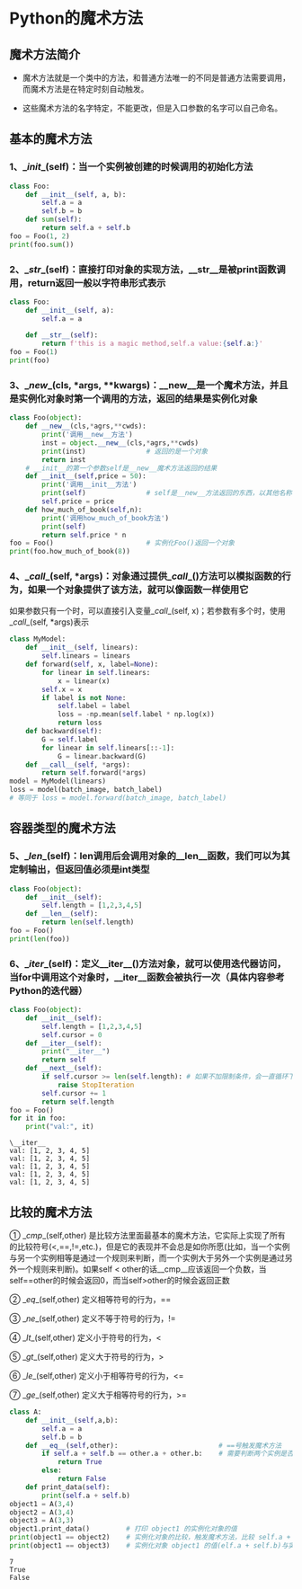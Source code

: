 # Python的魔术方法

## 魔术方法简介
- 魔术方法就是一个类中的方法，和普通方法唯一的不同是普通方法需要调用，而魔术方法是在特定时刻自动触发。

- 这些魔术方法的名字特定，不能更改，但是入口参数的名字可以自己命名。

## 基本的魔术方法

### 1、\__init__(self)：当一个实例被创建的时候调用的初始化方法

```python
class Foo:
    def __init__(self, a, b):
        self.a = a
        self.b = b
    def sum(self):
        return self.a + self.b
foo = Foo(1, 2)
print(foo.sum())
```

### 2、\__str__(self)：直接打印对象的实现方法，__str__是被print函数调用，return返回一般以字符串形式表示
```python
class Foo:
    def __init__(self, a):
        self.a = a
    
    def __str__(self):
        return f'this is a magic method,self.a value:{self.a:}'
foo = Foo(1)
print(foo)
```

### 3、\__new__(cls, *args, **kwargs)：__new__是一个魔术方法，并且是实例化对象时第一个调用的方法，返回的结果是实例化对象

```python
class Foo(object):
    def __new__(cls,*agrs,**cwds):
        print('调用__new__方法')
        inst = object.__new__(cls,*agrs,**cwds)
        print(inst)               # 返回的是一个对象
        return inst 
    # __init__的第一个参数self是__new__魔术方法返回的结果
    def __init__(self,price = 50):
        print('调用__init__方法')
        print(self)               # self是__new__方法返回的东西，以其他名称命名也可以接受__new__返回的对象
        self.price = price
    def how_much_of_book(self,n):
        print('调用how_much_of_book方法')
        print(self)
        return self.price * n
foo = Foo()                       # 实例化Foo()返回一个对象
print(foo.how_much_of_book(8))
```

### 4、\__call__\(self, *args)：对象通过提供\__call__\()方法可以模拟函数的行为，如果一个对象提供了该方法，就可以像函数一样使用它

如果参数只有一个时，可以直接引入变量\__call__\(self, x)；若参数有多个时，使用\__call__\(self, *args)表示
```python
class MyModel:
    def __init__(self, linears):
        self.linears = linears
    def forward(self, x, label=None):
        for linear in self.linears:
            x = linear(x)
        self.x = x
        if label is not None:
            self.label = label
            loss = -np.mean(self.label * np.log(x))
            return loss
    def backward(self):
        G = self.label
        for linear in self.linears[::-1]:
            G = linear.backward(G)
    def __call__(self, *args):
        return self.forward(*args)
model = MyModel(linears)
loss = model(batch_image, batch_label)
# 等同于 loss = model.forward(batch_image, batch_label)
```

## 容器类型的魔术方法
### 5、\__len__(self)：len调用后会调用对象的__len__函数，我们可以为其定制输出，但返回值必须是int类型
```python
class Foo(object):
    def __init__(self):
        self.length = [1,2,3,4,5]
    def __len__(self):
        return len(self.length)
foo = Foo()                             
print(len(foo))
```

### 6、\__iter__(self)：定义__iter__()方法对象，就可以使用迭代器访问，当for中调用这个对象时，__iter__函数会被执行一次（具体内容参考Python的迭代器）
```python
class Foo(object):
    def __init__(self):
        self.length = [1,2,3,4,5]
        self.cursor = 0
    def __iter__(self):
        print("__iter__")
        return self
    def __next__(self):
        if self.cursor >= len(self.length): # 如果不加限制条件，会一直循环下去
            raise StopIteration
        self.cursor += 1
        return self.length
foo = Foo()                             
for it in foo:
    print("val:", it)
```

```Result
\__iter__
val: [1, 2, 3, 4, 5]
val: [1, 2, 3, 4, 5]
val: [1, 2, 3, 4, 5]
val: [1, 2, 3, 4, 5]
val: [1, 2, 3, 4, 5]
```


## 比较的魔术方法

① \__cmp__(self,other) 是比较方法里面最基本的魔术方法，它实际上实现了所有的比较符号(<,==,!=,etc.)，但是它的表现并不会总是如你所愿(比如，当一个实例与另一个实例相等是通过一个规则来判断，而一个实例大于另外一个实例是通过另外一个规则来判断)。如果self < other的话__cmp__应该返回一个负数，当self==other的时候会返回0，而当self>other的时候会返回正数

② \__eq__(self,other) 定义相等符号的行为，==

③ \__ne__(self,other) 定义不等于符号的行为，!=

④ \__It__(self,other) 定义小于符号的行为，<

⑤ \__gt__(self,other) 定义大于符号的行为，>

⑥ \__le__(self,other) 定义小于相等符号的行为，<=

⑦ \__ge__(self,other) 定义大于相等符号的行为，>=

```python
class A:
    def __init__(self,a,b):
        self.a = a
        self.b = b
    def __eq__(self,other):                         # ==号触发魔术方法
        if self.a + self.b == other.a + other.b:    # 需要判断两个实例是否相同，通过不同实例化对象的参数和判断，如果和相同，则这两个实例的值相同。
            return True
        else:
            return False
    def print_data(self):  
        print(self.a + self.b)
object1 = A(3,4)
object2 = A(3,4)
object3 = A(3,3)
object1.print_data()         # 打印 object1 的实例化对象的值
print(object1 == object2)    # 实例化对象的比较，触发魔术方法，比较 self.a + self.b == other.a + other.b
print(object1 == object3)    # 实例化对象 object1 的值(elf.a + self.b)与实例化对象 object3 的值(other.a + other.b)不相等，
```
```Result
7
True
False
```